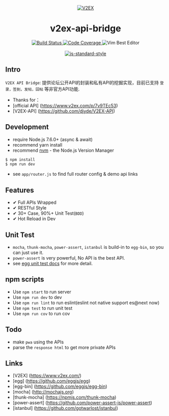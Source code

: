 <p align="center">
  <a href="https://www.v2ex.com/" target="_blank">
    <img src="https://v2ex.assets.uxengine.net/site/logo@2x.png?m=1346064962" alt="V2EX" title="V2EX" />
  </a>
</p>

<h1 align="center">v2ex-api-bridge</h1>

<p align="center">
  <a href="https://circleci.com/gh/IndexXuan/v2ex-api-bridge/tree/master">
    <img src="https://circleci.com/gh/IndexXuan/v2ex-api-bridge/tree/master.svg?style=shield" alt="Build Status">
  </a>
  <a href="https://codecov.io/github/IndexXuan/v2ex-api-bridge?branch=master">
    <img src="https://codecov.io/github/IndexXuan/v2ex-api-bridge/coverage.svg?branch=master" alt="Code Coverage">
  </a>
  <img src="https://img.shields.io/badge/Vim-Best%20Editor-green.svg" alt="Vim Best Editor" />
  <br>
  <br>
  <a href="https://github.com/airbnb/javascript">
    <img src="https://cdn.rawgit.com/feross/standard/master/badge.svg" alt="js-standard-style">
  </a>
</p>

## Intro

`V2EX API Bridge`: 提供论坛公开API的封装和私有API的挖掘实现，目前已支持 `登录，签到，发帖，回帖` 等非官方API功能.  

- Thanks for：
- [official API] (https://www.v2ex.com/p/7v9TEc53)
- [V2EX-API] (https://github.com/djyde/V2EX-API)

## Development

- require Node.js 7.6.0+ (async & await)
- recommend yarn install
- recommend [nvm](https://github.com/creationix/nvm) - the Node.js Version Manager

```bash
$ npm install
$ npm run dev
```
* see `app/router.js` to find full router config & demo api links

## Features

- ✔︎ Full APIs Wrapped
- ✔︎ RESTful Style
- ✔︎ 30+ Case, 90%+ Unit Test(`BDD`)
- ✔︎ Hot Reload in Dev

## Unit Test

- `mocha`, `thunk-mocha`, `power-assert`, `istanbul` is build-in to `egg-bin`, so you can just use it.
- `power-assert` is very powerful, No API is the best API.
- see [egg unit test docs](https://eggjs.org/core/unittest) for more detail.

## npm scripts

- Use `npm start` to run server
- Use `npm run dev` to dev
- Use `npm run lint` to run eslint(eslint not native support es@next now)
- Use `npm test` to run unit test
- Use `npm run cov` to run cov

## Todo

- make `pwa` using the APIs
- parse the `response html` to get more private APIs

## Links

- [V2EX] (https://www.v2ex.com/)
- [egg] (https://github.com/eggjs/egg)
- [egg-bin] (https://github.com/eggjs/egg-bin)
- [mocha] (http://mochajs.org)
- [thunk-mocha] (https://npmjs.com/thunk-mocha)
- [power-assert] (https://github.com/power-assert-js/power-assert)
- [istanbul] (https://github.com/gotwarlost/istanbul)

